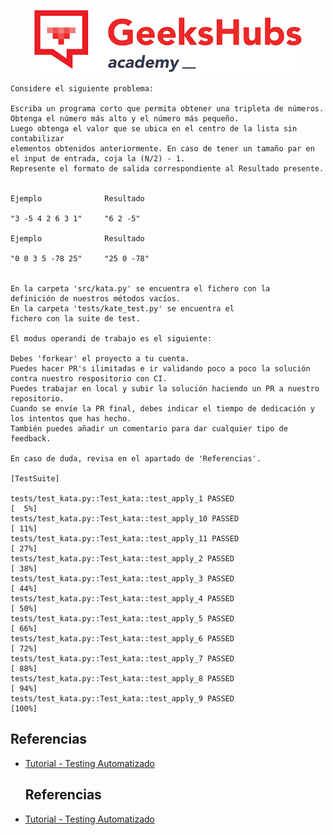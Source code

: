 <p align="center">
    <img src="https://github.com/GeeksHubsAcademy/2020-geekshubs-media/blob/master/image/logo.png" >	
</p>


    Considere el siguiente problema:

    Escriba un programa corto que permita obtener una tripleta de números.
	Obtenga el número más alto y el número más pequeño.
	Luego obtenga el valor que se ubica en el centro de la lista sin contabilizar 
	elementos obtenidos anteriormente. En caso de tener un tamaño par en el input de entrada, coja la (N/2) - 1.
    Represente el formato de salida correspondiente al Resultado presente.


	Ejemplo              Resultado

	"3 -5 4 2 6 3 1"     "6 2 -5"

    Ejemplo              Resultado

	"0 0 3 5 -78 25"     "25 0 -78"


    En la carpeta 'src/kata.py' se encuentra el fichero con la 
    definición de nuestros métodos vacíos.
    En la carpeta 'tests/kate_test.py' se encuentra el 
    fichero con la suite de test.

    El modus operandi de trabajo es el siguiente:
    
    Debes 'forkear' el proyecto a tu cuenta.
    Puedes hacer PR's ilimitadas e ir validando poco a poco la solución contra nuestro respositorio con CI.
    Puedes trabajar en local y subir la solución haciendo un PR a nuestro repositorio.
    Cuando se envíe la PR final, debes indicar el tiempo de dedicación y los intentos que has hecho.
    También puedes añadir un comentario para dar cualquier tipo de feedback.
    
    En caso de duda, revisa en el apartado de 'Referencias'.

    [TestSuite]

    tests/test_kata.py::Test_kata::test_apply_1 PASSED                       [  5%]
    tests/test_kata.py::Test_kata::test_apply_10 PASSED                      [ 11%]
    tests/test_kata.py::Test_kata::test_apply_11 PASSED                      [ 27%]
    tests/test_kata.py::Test_kata::test_apply_2 PASSED                       [ 38%]
    tests/test_kata.py::Test_kata::test_apply_3 PASSED                       [ 44%]
    tests/test_kata.py::Test_kata::test_apply_4 PASSED                       [ 50%]
    tests/test_kata.py::Test_kata::test_apply_5 PASSED                       [ 66%]
    tests/test_kata.py::Test_kata::test_apply_6 PASSED                       [ 72%]
    tests/test_kata.py::Test_kata::test_apply_7 PASSED                       [ 88%]
    tests/test_kata.py::Test_kata::test_apply_8 PASSED                       [ 94%]
    tests/test_kata.py::Test_kata::test_apply_9 PASSED                       [100%]


## Referencias

* [Tutorial - Testing Automatizado](https://github.com/GeeksHubsAcademy/2020-js-vanilla-testing-FFFF/blob/master/README.md)

    ## Referencias

* [Tutorial - Testing Automatizado](https://github.com/GeeksHubsAcademy/2020-js-vanilla-testing-FFFF/blob/master/README.md)

